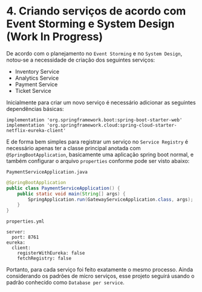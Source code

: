 # 4. Criando serviços de acordo com Event Storming e System Design (Work In Progress)


De acordo com o planejamento no `Event Storming` e no `System Design`, notou-se a necessidade
de criação dos seguintes serviços:

- Inventory Service
- Analytics Service
- Payment Service
- Ticket Service

Inicialmente para criar um novo serviço é necessário adicionar as seguintes dependências básicas:

``` 
implementation 'org.springframework.boot:spring-boot-starter-web'
implementation 'org.springframework.cloud:spring-cloud-starter-netflix-eureka-client'
```

E de forma bem simples para registrar um serviço no `Service Registry` é necessário apenas ter
a classe principal anotada com `@SpringBootApplication`, basicamente uma aplicação spring boot
normal, e também configurar o arquivo `properties` conforme pode ser visto abaixo:

`PaymentServiceApplication.java`
````java
@SpringBootApplication
public class PaymentServiceApplication() {
    public static void main(String[] args) {
        SpringApplication.run(GatewayServiceApplication.class, args);
    }
}
````
`properties.yml`

```properties
server:
  port: 8761
eureka:
  client:
    registerWithEureka: false
    fetchRegistry: false

```

Portanto, para cada serviço foi feito exatamente o mesmo processo. Ainda considerando os 
padrões de micro serviços, esse projeto seguirá usando o padrão conhecido como `Database per service`.
